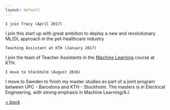 ```yaml
---
layout: default
---
```


    I join Tracy (April 2017)
I join this start up with great ambition to deploy a new and revolutionary ML/DL approach in the pet-healthcare industry

    Teaching Assistant at KTH (January 2017)
I join the team of Teacher Assistants in the [Machine Learning](https://www.kth.se/student/kurser/kurs/DD2431?l=en) course at KTH.

    I move to Stockholm (August 2016)
I move to Sweden to finish my master studies as part of a joint program between UPC - Barcelona and KTH - Stockholm. The masters is in Electrical Engineering, with strong emphasis in Machine Learning/A.I.
    
    
    
[*< back*](index.md)
